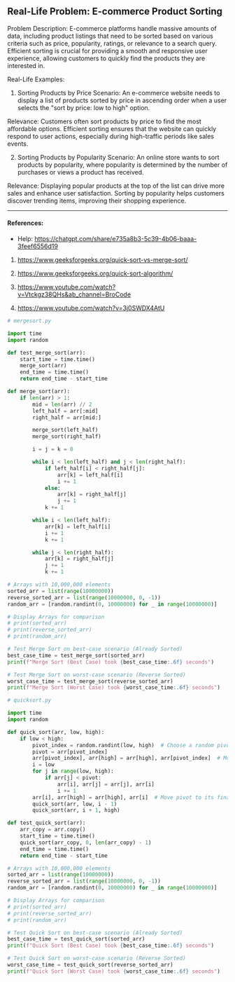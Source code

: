 ## Real-Life Problem: E-commerce Product Sorting
Problem Description:
E-commerce platforms handle massive amounts of data, including product listings that need to be sorted based on various criteria such as price, popularity, ratings, or relevance to a search query. Efficient sorting is crucial for providing a smooth and responsive user experience, allowing customers to quickly find the products they are interested in.

Real-Life Examples:
1. Sorting Products by Price
Scenario:
An e-commerce website needs to display a list of products sorted by price in ascending order when a user selects the "sort by price: low to high" option.

Relevance:
Customers often sort products by price to find the most affordable options. Efficient sorting ensures that the website can quickly respond to user actions, especially during high-traffic periods like sales events.

2. Sorting Products by Popularity
Scenario:
An online store wants to sort products by popularity, where popularity is determined by the number of purchases or views a product has received.

Relevance:
Displaying popular products at the top of the list can drive more sales and enhance user satisfaction. Sorting by popularity helps customers discover trending items, improving their shopping experience.

<hr>

#### References:
- Help: https://chatgpt.com/share/e735a8b3-5c39-4b06-baaa-3feef6556d19

1. https://www.geeksforgeeks.org/quick-sort-vs-merge-sort/
2. https://www.geeksforgeeks.org/quick-sort-algorithm/

1. https://www.youtube.com/watch?v=Vtckgz38QHs&ab_channel=BroCode
2. https://www.youtube.com/watch?v=3j0SWDX4AtU


```python
# mergesort.py

import time
import random

def test_merge_sort(arr):
    start_time = time.time()
    merge_sort(arr)
    end_time = time.time()
    return end_time - start_time

def merge_sort(arr):
    if len(arr) > 1:
        mid = len(arr) // 2
        left_half = arr[:mid]
        right_half = arr[mid:]

        merge_sort(left_half)
        merge_sort(right_half)

        i = j = k = 0

        while i < len(left_half) and j < len(right_half):
            if left_half[i] < right_half[j]:
                arr[k] = left_half[i]
                i += 1
            else:
                arr[k] = right_half[j]
                j += 1
            k += 1

        while i < len(left_half):
            arr[k] = left_half[i]
            i += 1
            k += 1

        while j < len(right_half):
            arr[k] = right_half[j]
            j += 1
            k += 1

# Arrays with 10,000,000 elements
sorted_arr = list(range(10000000))
reverse_sorted_arr = list(range(10000000, 0, -1))
random_arr = [random.randint(0, 10000000) for _ in range(10000000)]

# Display Arrays for comparison
# print(sorted_arr)
# print(reverse_sorted_arr)
# print(random_arr)

# Test Merge Sort on best-case scenario (Already Sorted)
best_case_time = test_merge_sort(sorted_arr)
print(f"Merge Sort (Best Case) took {best_case_time:.6f} seconds")

# Test Merge Sort on worst-case scenario (Reverse Sorted)
worst_case_time = test_merge_sort(reverse_sorted_arr)
print(f"Merge Sort (Worst Case) took {worst_case_time:.6f} seconds")
```


```python
# quicksort.py

import time
import random

def quick_sort(arr, low, high):
    if low < high:
        pivot_index = random.randint(low, high)  # Choose a random pivot index
        pivot = arr[pivot_index]
        arr[pivot_index], arr[high] = arr[high], arr[pivot_index]  # Move pivot to the end
        i = low
        for j in range(low, high):
            if arr[j] < pivot:
                arr[i], arr[j] = arr[j], arr[i]
                i += 1
        arr[i], arr[high] = arr[high], arr[i]  # Move pivot to its final position
        quick_sort(arr, low, i - 1)
        quick_sort(arr, i + 1, high)

def test_quick_sort(arr):
    arr_copy = arr.copy()
    start_time = time.time()
    quick_sort(arr_copy, 0, len(arr_copy) - 1)
    end_time = time.time()
    return end_time - start_time

# Arrays with 10,000,000 elements
sorted_arr = list(range(10000000))
reverse_sorted_arr = list(range(10000000, 0, -1))
random_arr = [random.randint(0, 10000000) for _ in range(10000000)]

# Display Arrays for comparison
# print(sorted_arr)
# print(reverse_sorted_arr)
# print(random_arr)

# Test Quick Sort on best-case scenario (Already Sorted)
best_case_time = test_quick_sort(sorted_arr)
print(f"Quick Sort (Best Case) took {best_case_time:.6f} seconds")

# Test Quick Sort on worst-case scenario (Reverse Sorted)
worst_case_time = test_quick_sort(reverse_sorted_arr)
print(f"Quick Sort (Worst Case) took {worst_case_time:.6f} seconds")



```
